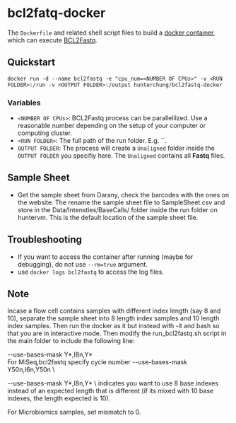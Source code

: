 # bcl2fatq-docker

The `Dockerfile` and related shell script files to build a [docker container](https://www.docker.com/),
which can execute [BCL2Fastq](http://support.illumina.com/content/dam/illumina-support/documents/documentation/software_documentation/bcl2fastq/bcl2fastq_letterbooklet_15038058brpmi.pdf).

## Quickstart
`docker run -d --name bcl2fastq -e "cpu_num=<NUMBER OF CPUs>" -v <RUN FOLDER>:/run -v <OUTPUT FOLDER>:/output hunterchung/bcl2fastq-docker`
### Variables
* `<NUMBER OF CPUs>`: BCL2Fastq process can be parallelilzed. Use a reasonable number depending
on the setup of your computer or computing cluster.
* `<RUN FOLDER>`: The full path of the run folder. E.g. ``.
* `OUTPUT FOLDER`: The process will create a `Unaligned` folder inside the `OUTPUT FOLDER` you specifiy here. The `Unaligned` contains all **Fastq** files.

## Sample Sheet
* Get the sample sheet from Darany, check the barcodes with the ones on the website. The rename the sample sheet file to SampleSheet.csv and store in the Data/Intensties/BaseCalls/ folder inside the run folder on huntervm. This is the default location of the sample sheet file.

## Troubleshooting
* If you want to access the container after running (maybe for debugging), do not use `--rm=true` argument.
* use `docker logs bcl2fastq` to access the log files.

## Note
Incase a flow cell contains samples with different index length (say 8 and 10), separate the sample sheet into 8 length index samples and 10 length index samples. Then run the docker as it but instead with -it and bash so that you are in interactive mode. Then modify the run_bcl2fastq.sh script in the main folder to include the following line:

--use-bases-mask Y*,I8n,Y* \
For MiSeq,bcl2fastq specify cycle number
--use-bases-mask Y50n,I6n,Y50n \

--use-bases-mask Y*,I8n,Y* \ indicates you want to use 8 base indexes instead of an expected length that is different (if its mixed with 10 base indexes, the length expected is 10). 

For Microbiomics samples, set mismatch to 0.
